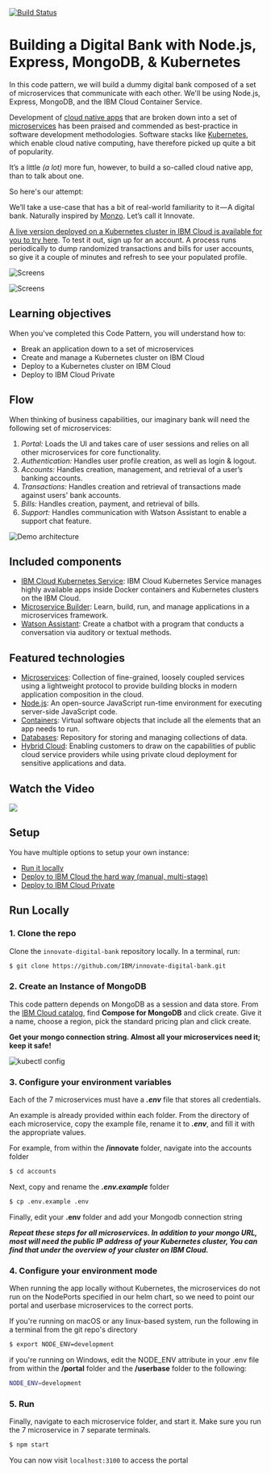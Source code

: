 [![Build Status](https://travis-ci.org/IBM/innovate-digital-bank.svg?branch=master)](https://travis-ci.org/IBM/innovate-digital-bank)

# Building a Digital Bank with Node.js, Express, MongoDB, & Kubernetes

In this code pattern, we will build a dummy digital bank composed of a set of microservices that communicate with each other. We'll be using Node.js, Express, MongoDB, and the IBM Cloud Container Service.

Development of [cloud native apps](https://www.cncf.io/blog/2017/05/15/developing-cloud-native-applications/) that are broken down into a set of [microservices](http://microservices.io/) has been praised and commended as best-practice in software development methodologies. Software stacks like [Kubernetes](https://kubernetes.io/), which enable cloud native computing, have therefore picked up quite a bit of popularity.

It’s a little _(a lot)_ more fun, however, to build a so-called cloud native app, than to talk about one.

So here's our attempt:

We’ll take a use-case that has a bit of real-world familiarity to it — A digital bank. Naturally inspired by [Monzo](http://monzo.com/). Let’s call it Innovate.

[A live version deployed on a Kubernetes cluster in IBM Cloud is available for you to try here](http://ibm.biz/digibank).
To test it out, sign up for an account. A process runs periodically to dump randomized transactions and bills for user accounts, so give it a couple of minutes and refresh to see your populated profile.

![Screens](doc/source/images/screens-1.png)

![Screens](doc/source/images/screens-2.png)

## Learning objectives

When you've completed this Code Pattern, you will understand how to:

* Break an application down to a set of microservices
* Create and manage a Kubernetes cluster on IBM Cloud
* Deploy to a Kubernetes cluster on IBM Cloud
* Deploy to IBM Cloud Private

## Flow

When thinking of business capabilities, our imaginary bank will need the following set of microservices:

1. *Portal:* Loads the UI and takes care of user sessions and relies on all other microservices for core functionality.
2. *Authentication:* Handles user profile creation, as well as login & logout.
3. *Accounts:* Handles creation, management, and retrieval of a user’s banking accounts.
4. *Transactions:* Handles creation and retrieval of transactions made against users' bank accounts.
5. *Bills:* Handles creation, payment, and retrieval of bills.
6. *Support:* Handles communication with Watson Assistant to enable a support chat feature.

![Demo architecture](doc/source/images/architecture.png)

## Included components

* [IBM Cloud Kubernetes Service](https://console.bluemix.net/docs/containers/): IBM Cloud Kubernetes Service manages highly available apps inside Docker containers and Kubernetes clusters on the IBM Cloud.
* [Microservice Builder](https://www.ibm.com/us-en/marketplace/microclimate): Learn, build, run, and manage applications in a microservices framework.
* [Watson Assistant](https://www.ibm.com/cloud/watson-assistant/): Create a chatbot with a program that conducts a conversation via auditory or textual methods.

## Featured technologies

* [Microservices](https://developer.ibm.com/technologies/microservices/): Collection of fine-grained, loosely coupled services using a lightweight protocol to provide building blocks in modern application composition in the cloud.
* [Node.js](https://nodejs.org/): An open-source JavaScript run-time environment for executing server-side JavaScript code.
* [Containers](https://developer.ibm.com/technologies/containers/): Virtual software objects that include all the elements that an app needs to run.
* [Databases](https://developer.ibm.com/technologies/databases/): Repository for storing and managing collections of data.
* [Hybrid Cloud](https://developer.ibm.com/depmodels/hybrid/): Enabling customers to draw on the capabilities of public cloud service providers while using private cloud deployment for sensitive applications and data.

## Watch the Video

[![](https://img.youtube.com/vi/1F1EnnMrsZ8/0.jpg)](https://www.youtube.com/watch?v=1F1EnnMrsZ8)

## Setup

You have multiple options to setup your own instance:

* [Run it locally](#run-locally)
* [Deploy to IBM Cloud the hard way (manual, multi-stage)](#deploy-to-ibm-cloud-the-hard-way)
* [Deploy to IBM Cloud Private](#deploy-to-ibm-cloud-private)

## Run Locally

### 1. Clone the repo

Clone the `innovate-digital-bank` repository locally. In a terminal, run:

```bash
$ git clone https://github.com/IBM/innovate-digital-bank.git
```

### 2. Create an Instance of MongoDB

This code pattern depends on MongoDB as a session and data store. From the [IBM Cloud catalog](https://cloud.ibm.com/catalog), find **Compose for MongoDB** and click create. Give it a name, choose a region, pick the standard pricing plan and click create.

**Get your mongo connection string. Almost all your microservices need it; keep it safe!**

![kubectl config](doc/source/images/11.png)

### 3. Configure your environment variables

Each of the 7 microservices must have a _**.env**_ file that stores all credentials.

An example is already provided within each folder. From the directory of each microservice, copy the example file, rename it to _**.env**_, and fill it with the appropriate values.

For example, from within the **/innovate** folder, navigate into the accounts folder

```bash
$ cd accounts
```

Next, copy and rename the _**.env.example**_ folder

```bash
$ cp .env.example .env
```

Finally, edit your **.env** folder and add your Mongodb connection string

***Repeat these steps for all microservices. In addition to your mongo URL, most will need the public IP address of your Kubernetes cluster, _You can find that under the overview of your cluster on IBM Cloud_.***

### 4. Configure your environment mode

When running the app locally without Kubernetes, the microservices do not run on the NodePorts specified in our helm chart, so we need to point our portal and userbase microservices to the correct ports.

If you're running on macOS or any linux-based system, run the following in a terminal from the git repo's directory

```bash
$ export NODE_ENV=development
```

if you're running on Windows, edit the NODE_ENV attribute in your .env file from within the **/portal** folder and the **/userbase** folder to the following:

```bash
NODE_ENV=development
```

### 5. Run

Finally, navigate to each microservice folder, and start it. Make sure you run the 7 microservice in 7 separate terminals.

```bash
$ npm start
```

You can now visit `localhost:3100` to access the portal


